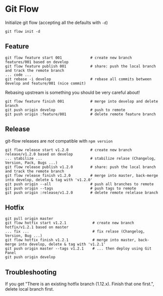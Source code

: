 
# Git Flow

Initialize git flow (accepting all the defaults with `-d`)

    git flow init -d

## Feature

    git flow feature start 001             # create new branch features/001 based on develop
    git flow feature publish 001           # share: push the local branch and track the remote branch
    ... code ...
    git rebase -i develop                  # rebase all commits between develop and feature/001 (nice commit)

  Rebasing upstream is something you should be very careful about!

    git flow feature finish 001            # merge into develop and delete branch
    git push origin develop                # push to remote
    git push origin :feature/001           # delete remote feature branch


## Release

  git-flow releases are _not_ compatible with `npm version`

    git flow release start v1.2.0          # create new branch release/v1.2.0 based on develop
    ... stabilize ...                      # stabilize relase (Changelog, Version, Pack, Bugs ...)
    git flow release publish v1.2.0        # share: push the local branch and track the remote branch
    git flow release finish v1.2.0         # merge into master, back-merge into develop, delete & tag with 'v1.2.0'
    git push origin --all                  # push all branches to remote
    git push origin --tags                 # push tags to remote
    git push origin :release/v1.2.0        # delete remote relelase branch

## Hotfix

    git pull origin master
    git flow hotfix start v1.2.1            # create new branch hotfix/v1.2.1 based on master
    ... fix ...                             # fix relase (Changelog, Version, Bug ...)
    git flow hotfix finish v1.2.1           # merge into master, back-merge into develop, delete & tag with 'v1.2.1'
    git push origin master --tags v1.2.1    # ... then deploy using Git Panel
    git push origin develop

## Troubleshooting

If you get "There is an existing hotfix branch (1.12.x). Finish that one first.", delete local branch first.
